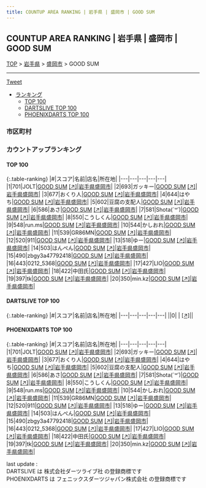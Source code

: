 ```yaml
---
title: COUNTUP AREA RANKING | 岩手県 | 盛岡市 | GOOD SUM
---
```

## COUNTUP AREA RANKING | 岩手県 | 盛岡市 | GOOD SUM

[TOP](/darts/rank/) > [岩手県](/darts/rank/岩手県/) > [盛岡市](/darts/rank/岩手県/盛岡市/) > GOOD SUM

___

<a href="https://twitter.com/share?ref_src=twsrc%5Etfw" data-text="COUNTUP AREA RANKING | 岩手県盛岡市GOOD SUM" class="twitter-share-button" data-hashtags="DARTSLIVE,PHOENIXDARTS,darts,ダーツ" data-show-count="false">Tweet</a>

* [ランキング](#カウントアップランキング)
    * [TOP 100](#top-100)
    * [DARTSLIVE TOP 100](#dartslive-top-100)
    * [PHOENIXDARTS TOP 100](#phoenixdarts-top-100)

### 市区町村

<ul>

</ul>

### カウントアップランキング

#### TOP 100



{:.table-ranking}
|#|スコア|名前|店名|所在地|
|---|---|---|---|---|
|1|701|<span class="rank-name-pd">JOLT</span>|<a href="/darts/rank/shops/92923.html">GOOD SUM</a> <a href="https://vs.phoenixdarts.com/jp/shop/shopDetailInfo/s_92923?s_seq=92923">[↗]</a>|<a href="/darts/rank/岩手県/盛岡市">岩手県盛岡市</a>|
|2|693|<span class="rank-name-pd">ガッキー</span>|<a href="/darts/rank/shops/92923.html">GOOD SUM</a> <a href="https://vs.phoenixdarts.com/jp/shop/shopDetailInfo/s_92923?s_seq=92923">[↗]</a>|<a href="/darts/rank/岩手県/盛岡市">岩手県盛岡市</a>|
|3|677|<span class="rank-name-pd">おくり人</span>|<a href="/darts/rank/shops/92923.html">GOOD SUM</a> <a href="https://vs.phoenixdarts.com/jp/shop/shopDetailInfo/s_92923?s_seq=92923">[↗]</a>|<a href="/darts/rank/岩手県/盛岡市">岩手県盛岡市</a>|
|4|644|<span class="rank-name-pd">はやち</span>|<a href="/darts/rank/shops/92923.html">GOOD SUM</a> <a href="https://vs.phoenixdarts.com/jp/shop/shopDetailInfo/s_92923?s_seq=92923">[↗]</a>|<a href="/darts/rank/岩手県/盛岡市">岩手県盛岡市</a>|
|5|602|<span class="rank-name-pd">豆腐の支配人</span>|<a href="/darts/rank/shops/92923.html">GOOD SUM</a> <a href="https://vs.phoenixdarts.com/jp/shop/shopDetailInfo/s_92923?s_seq=92923">[↗]</a>|<a href="/darts/rank/岩手県/盛岡市">岩手県盛岡市</a>|
|6|586|<span class="rank-name-pd">あさ</span>|<a href="/darts/rank/shops/92923.html">GOOD SUM</a> <a href="https://vs.phoenixdarts.com/jp/shop/shopDetailInfo/s_92923?s_seq=92923">[↗]</a>|<a href="/darts/rank/岩手県/盛岡市">岩手県盛岡市</a>|
|7|581|<span class="rank-name-pd">Shota(*´꒳`*)</span>|<a href="/darts/rank/shops/92923.html">GOOD SUM</a> <a href="https://vs.phoenixdarts.com/jp/shop/shopDetailInfo/s_92923?s_seq=92923">[↗]</a>|<a href="/darts/rank/岩手県/盛岡市">岩手県盛岡市</a>|
|8|550|<span class="rank-name-pd">こうしくん</span>|<a href="/darts/rank/shops/92923.html">GOOD SUM</a> <a href="https://vs.phoenixdarts.com/jp/shop/shopDetailInfo/s_92923?s_seq=92923">[↗]</a>|<a href="/darts/rank/岩手県/盛岡市">岩手県盛岡市</a>|
|9|548|<span class="rank-name-pd">run.ms</span>|<a href="/darts/rank/shops/92923.html">GOOD SUM</a> <a href="https://vs.phoenixdarts.com/jp/shop/shopDetailInfo/s_92923?s_seq=92923">[↗]</a>|<a href="/darts/rank/岩手県/盛岡市">岩手県盛岡市</a>|
|10|544|<span class="rank-name-pd">かしおれ</span>|<a href="/darts/rank/shops/92923.html">GOOD SUM</a> <a href="https://vs.phoenixdarts.com/jp/shop/shopDetailInfo/s_92923?s_seq=92923">[↗]</a>|<a href="/darts/rank/岩手県/盛岡市">岩手県盛岡市</a>|
|11|539|<span class="rank-name-pd">GR86MN</span>|<a href="/darts/rank/shops/92923.html">GOOD SUM</a> <a href="https://vs.phoenixdarts.com/jp/shop/shopDetailInfo/s_92923?s_seq=92923">[↗]</a>|<a href="/darts/rank/岩手県/盛岡市">岩手県盛岡市</a>|
|12|520|<span class="rank-name-pd">911</span>|<a href="/darts/rank/shops/92923.html">GOOD SUM</a> <a href="https://vs.phoenixdarts.com/jp/shop/shopDetailInfo/s_92923?s_seq=92923">[↗]</a>|<a href="/darts/rank/岩手県/盛岡市">岩手県盛岡市</a>|
|13|518|<span class="rank-name-pd">ゆー</span>|<a href="/darts/rank/shops/92923.html">GOOD SUM</a> <a href="https://vs.phoenixdarts.com/jp/shop/shopDetailInfo/s_92923?s_seq=92923">[↗]</a>|<a href="/darts/rank/岩手県/盛岡市">岩手県盛岡市</a>|
|14|503|<span class="rank-name-pd">はんぺん</span>|<a href="/darts/rank/shops/92923.html">GOOD SUM</a> <a href="https://vs.phoenixdarts.com/jp/shop/shopDetailInfo/s_92923?s_seq=92923">[↗]</a>|<a href="/darts/rank/岩手県/盛岡市">岩手県盛岡市</a>|
|15|490|<span class="rank-name-pd">zbgy3a47792418</span>|<a href="/darts/rank/shops/92923.html">GOOD SUM</a> <a href="https://vs.phoenixdarts.com/jp/shop/shopDetailInfo/s_92923?s_seq=92923">[↗]</a>|<a href="/darts/rank/岩手県/盛岡市">岩手県盛岡市</a>|
|16|443|<span class="rank-name-pd">0212_5368</span>|<a href="/darts/rank/shops/92923.html">GOOD SUM</a> <a href="https://vs.phoenixdarts.com/jp/shop/shopDetailInfo/s_92923?s_seq=92923">[↗]</a>|<a href="/darts/rank/岩手県/盛岡市">岩手県盛岡市</a>|
|17|427|<span class="rank-name-pd">LIO</span>|<a href="/darts/rank/shops/92923.html">GOOD SUM</a> <a href="https://vs.phoenixdarts.com/jp/shop/shopDetailInfo/s_92923?s_seq=92923">[↗]</a>|<a href="/darts/rank/岩手県/盛岡市">岩手県盛岡市</a>|
|18|422|<span class="rank-name-pd">中田氏</span>|<a href="/darts/rank/shops/92923.html">GOOD SUM</a> <a href="https://vs.phoenixdarts.com/jp/shop/shopDetailInfo/s_92923?s_seq=92923">[↗]</a>|<a href="/darts/rank/岩手県/盛岡市">岩手県盛岡市</a>|
|19|397|<span class="rank-name-pd">tk</span>|<a href="/darts/rank/shops/92923.html">GOOD SUM</a> <a href="https://vs.phoenixdarts.com/jp/shop/shopDetailInfo/s_92923?s_seq=92923">[↗]</a>|<a href="/darts/rank/岩手県/盛岡市">岩手県盛岡市</a>|
|20|350|<span class="rank-name-pd">min.kz</span>|<a href="/darts/rank/shops/92923.html">GOOD SUM</a> <a href="https://vs.phoenixdarts.com/jp/shop/shopDetailInfo/s_92923?s_seq=92923">[↗]</a>|<a href="/darts/rank/岩手県/盛岡市">岩手県盛岡市</a>|


#### DARTSLIVE TOP 100



{:.table-ranking}
|#|スコア|名前|店名|所在地|
|---|---|---|---|---|
||0|<span class="rank-name-dl"> </span>|<a href="/darts/rank/shops/.html"></a> <a href="">[↗]</a>|<a href="/darts/rank//"></a>|


#### PHOENIXDARTS TOP 100



{:.table-ranking}
|#|スコア|名前|店名|所在地|
|---|---|---|---|---|
|1|701|<span class="rank-name-pd">JOLT</span>|<a href="/darts/rank/shops/92923.html">GOOD SUM</a> <a href="https://vs.phoenixdarts.com/jp/shop/shopDetailInfo/s_92923?s_seq=92923">[↗]</a>|<a href="/darts/rank/岩手県/盛岡市">岩手県盛岡市</a>|
|2|693|<span class="rank-name-pd">ガッキー</span>|<a href="/darts/rank/shops/92923.html">GOOD SUM</a> <a href="https://vs.phoenixdarts.com/jp/shop/shopDetailInfo/s_92923?s_seq=92923">[↗]</a>|<a href="/darts/rank/岩手県/盛岡市">岩手県盛岡市</a>|
|3|677|<span class="rank-name-pd">おくり人</span>|<a href="/darts/rank/shops/92923.html">GOOD SUM</a> <a href="https://vs.phoenixdarts.com/jp/shop/shopDetailInfo/s_92923?s_seq=92923">[↗]</a>|<a href="/darts/rank/岩手県/盛岡市">岩手県盛岡市</a>|
|4|644|<span class="rank-name-pd">はやち</span>|<a href="/darts/rank/shops/92923.html">GOOD SUM</a> <a href="https://vs.phoenixdarts.com/jp/shop/shopDetailInfo/s_92923?s_seq=92923">[↗]</a>|<a href="/darts/rank/岩手県/盛岡市">岩手県盛岡市</a>|
|5|602|<span class="rank-name-pd">豆腐の支配人</span>|<a href="/darts/rank/shops/92923.html">GOOD SUM</a> <a href="https://vs.phoenixdarts.com/jp/shop/shopDetailInfo/s_92923?s_seq=92923">[↗]</a>|<a href="/darts/rank/岩手県/盛岡市">岩手県盛岡市</a>|
|6|586|<span class="rank-name-pd">あさ</span>|<a href="/darts/rank/shops/92923.html">GOOD SUM</a> <a href="https://vs.phoenixdarts.com/jp/shop/shopDetailInfo/s_92923?s_seq=92923">[↗]</a>|<a href="/darts/rank/岩手県/盛岡市">岩手県盛岡市</a>|
|7|581|<span class="rank-name-pd">Shota(*´꒳`*)</span>|<a href="/darts/rank/shops/92923.html">GOOD SUM</a> <a href="https://vs.phoenixdarts.com/jp/shop/shopDetailInfo/s_92923?s_seq=92923">[↗]</a>|<a href="/darts/rank/岩手県/盛岡市">岩手県盛岡市</a>|
|8|550|<span class="rank-name-pd">こうしくん</span>|<a href="/darts/rank/shops/92923.html">GOOD SUM</a> <a href="https://vs.phoenixdarts.com/jp/shop/shopDetailInfo/s_92923?s_seq=92923">[↗]</a>|<a href="/darts/rank/岩手県/盛岡市">岩手県盛岡市</a>|
|9|548|<span class="rank-name-pd">run.ms</span>|<a href="/darts/rank/shops/92923.html">GOOD SUM</a> <a href="https://vs.phoenixdarts.com/jp/shop/shopDetailInfo/s_92923?s_seq=92923">[↗]</a>|<a href="/darts/rank/岩手県/盛岡市">岩手県盛岡市</a>|
|10|544|<span class="rank-name-pd">かしおれ</span>|<a href="/darts/rank/shops/92923.html">GOOD SUM</a> <a href="https://vs.phoenixdarts.com/jp/shop/shopDetailInfo/s_92923?s_seq=92923">[↗]</a>|<a href="/darts/rank/岩手県/盛岡市">岩手県盛岡市</a>|
|11|539|<span class="rank-name-pd">GR86MN</span>|<a href="/darts/rank/shops/92923.html">GOOD SUM</a> <a href="https://vs.phoenixdarts.com/jp/shop/shopDetailInfo/s_92923?s_seq=92923">[↗]</a>|<a href="/darts/rank/岩手県/盛岡市">岩手県盛岡市</a>|
|12|520|<span class="rank-name-pd">911</span>|<a href="/darts/rank/shops/92923.html">GOOD SUM</a> <a href="https://vs.phoenixdarts.com/jp/shop/shopDetailInfo/s_92923?s_seq=92923">[↗]</a>|<a href="/darts/rank/岩手県/盛岡市">岩手県盛岡市</a>|
|13|518|<span class="rank-name-pd">ゆー</span>|<a href="/darts/rank/shops/92923.html">GOOD SUM</a> <a href="https://vs.phoenixdarts.com/jp/shop/shopDetailInfo/s_92923?s_seq=92923">[↗]</a>|<a href="/darts/rank/岩手県/盛岡市">岩手県盛岡市</a>|
|14|503|<span class="rank-name-pd">はんぺん</span>|<a href="/darts/rank/shops/92923.html">GOOD SUM</a> <a href="https://vs.phoenixdarts.com/jp/shop/shopDetailInfo/s_92923?s_seq=92923">[↗]</a>|<a href="/darts/rank/岩手県/盛岡市">岩手県盛岡市</a>|
|15|490|<span class="rank-name-pd">zbgy3a47792418</span>|<a href="/darts/rank/shops/92923.html">GOOD SUM</a> <a href="https://vs.phoenixdarts.com/jp/shop/shopDetailInfo/s_92923?s_seq=92923">[↗]</a>|<a href="/darts/rank/岩手県/盛岡市">岩手県盛岡市</a>|
|16|443|<span class="rank-name-pd">0212_5368</span>|<a href="/darts/rank/shops/92923.html">GOOD SUM</a> <a href="https://vs.phoenixdarts.com/jp/shop/shopDetailInfo/s_92923?s_seq=92923">[↗]</a>|<a href="/darts/rank/岩手県/盛岡市">岩手県盛岡市</a>|
|17|427|<span class="rank-name-pd">LIO</span>|<a href="/darts/rank/shops/92923.html">GOOD SUM</a> <a href="https://vs.phoenixdarts.com/jp/shop/shopDetailInfo/s_92923?s_seq=92923">[↗]</a>|<a href="/darts/rank/岩手県/盛岡市">岩手県盛岡市</a>|
|18|422|<span class="rank-name-pd">中田氏</span>|<a href="/darts/rank/shops/92923.html">GOOD SUM</a> <a href="https://vs.phoenixdarts.com/jp/shop/shopDetailInfo/s_92923?s_seq=92923">[↗]</a>|<a href="/darts/rank/岩手県/盛岡市">岩手県盛岡市</a>|
|19|397|<span class="rank-name-pd">tk</span>|<a href="/darts/rank/shops/92923.html">GOOD SUM</a> <a href="https://vs.phoenixdarts.com/jp/shop/shopDetailInfo/s_92923?s_seq=92923">[↗]</a>|<a href="/darts/rank/岩手県/盛岡市">岩手県盛岡市</a>|
|20|350|<span class="rank-name-pd">min.kz</span>|<a href="/darts/rank/shops/92923.html">GOOD SUM</a> <a href="https://vs.phoenixdarts.com/jp/shop/shopDetailInfo/s_92923?s_seq=92923">[↗]</a>|<a href="/darts/rank/岩手県/盛岡市">岩手県盛岡市</a>|


<div class="footer border-top border-gray-light mt-5 pt-3 text-right text-gray">
    last update : <span style="font-weight: italic" id="foot_last_modified"></span><br />
    DARTSLIVE は 株式会社ダーツライブ社 の登録商標です<br />
    PHOENIXDARTS は フェニックスダーツジャパン株式会社 の登録商標です<br />
</div>

<script src="https://cdnjs.cloudflare.com/ajax/libs/jquery.tablesorter/2.31.3/js/jquery.tablesorter.min.js" integrity="sha512-qzgd5cYSZcosqpzpn7zF2ZId8f/8CHmFKZ8j7mU4OUXTNRd5g+ZHBPsgKEwoqxCtdQvExE5LprwwPAgoicguNg==" crossorigin="anonymous" referrerpolicy="no-referrer"></script>
<link rel="stylesheet" href="https://cdnjs.cloudflare.com/ajax/libs/jquery.tablesorter/2.31.3/css/theme.default.min.css" integrity="sha512-wghhOJkjQX0Lh3NSWvNKeZ0ZpNn+SPVXX1Qyc9OCaogADktxrBiBdKGDoqVUOyhStvMBmJQ8ZdMHiR3wuEq8+w==" crossorigin="anonymous" referrerpolicy="no-referrer" />
<script>
$(function() {
    $(".table-ranking").tablesorter({sortList:[[0, 0]]});
    $("#foot_last_modified").text(formatDate(new Date(document.lastModified), 'yyyy-MM-dd HH:mm:ss'));
});
</script>

<script async src="https://platform.twitter.com/widgets.js" charset="utf-8"></script>